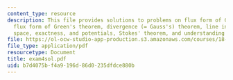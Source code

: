 ```yaml
---
content_type: resource
description: This file provides solutions to problems on flux form of Green's theorem,
  flux form of Green's theorem, divergence (= Gauss's) theorem, line integrals in
  space, exactness, and potentials, Stokes' theorem, and understanding curl.
file: https://ol-ocw-studio-app-production.s3.amazonaws.com/courses/18-02-multivariable-calculus-spring-2006/b7d4075bf4a9196d86d0235dfdce880b_exam4sol.pdf
file_type: application/pdf
resourcetype: Document
title: exam4sol.pdf
uid: b7d4075b-f4a9-196d-86d0-235dfdce880b
---
```

